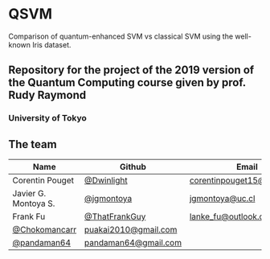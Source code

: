 # QSVM

Comparison of quantum-enhanced SVM vs classical SVM using the well-known Iris dataset.

## Repository for the project of the 2019 version of the Quantum Computing course given by prof. Rudy Raymond

### University of Tokyo

## The team

Name | Github | Email
-----|--------|-------
Corentin Pouget | [@Dwinlight](https://github.com/Dwinlight) | corentinpouget15@gmail.com
Javier G. Montoya S. | [@jgmontoya](https://github.com/jgmontoya) | jgmontoya@uc.cl
Frank Fu | [@ThatFrankGuy](https://github.com/ThatFrankGuy) | lanke_fu@outlook.com
 | [@Chokomancarr](https://github.com/Chokomancarr) | puakai2010@gmail.com
 | [@pandaman64](https://github.com/pandaman64) | pandaman64@gmail.com

